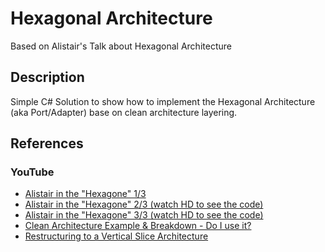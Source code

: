# Hexagonal Architecture

Based on Alistair's Talk about Hexagonal Architecture

## Description

Simple C# Solution to show how to implement the Hexagonal Architecture (aka Port/Adapter) base on clean architecture layering.

## References

### YouTube

- [Alistair in the "Hexagone" 1/3](https://www.youtube.com/watch?v=th4AgBcrEHA)
- [Alistair in the "Hexagone" 2/3 (watch HD to see the code)](https://www.youtube.com/watch?v=iALcE8BPs94)
- [Alistair in the "Hexagone" 3/3 (watch HD to see the code)](https://www.youtube.com/watch?v=DAe0Bmcyt-4)
- [Clean Architecture Example & Breakdown - Do I use it?](https://www.youtube.com/watch?v=Ys_W6MyWOCw)
- [Restructuring to a Vertical Slice Architecture](https://www.youtube.com/watch?v=cVVMbuKmNes)
